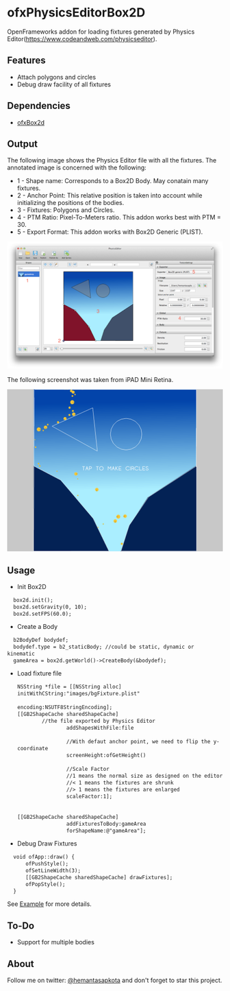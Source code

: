 ofxPhysicsEditorBox2D
=====================

OpenFrameworks addon for loading fixtures generated by Physics Editor(https://www.codeandweb.com/physicseditor).

Features
--------
* Attach polygons and circles
* Debug draw facility of all fixtures

Dependencies
------------
* [ofxBox2d](https://github.com/vanderlin/ofxBox2d)

Output
----------------------------------

The following image shows the Physics Editor file with all the fixtures. The annotated image is concerned with the following:

* 1 - Shape name: Corresponds to a Box2D Body. May conatain many fixtures.
* 2 - Anchor Point: This relative position is taken into account while initializing the positions of the bodies.
* 3 - Fixtures: Polygons and Circles.
* 4 - PTM Ratio: Pixel-To-Meters ratio. This addon works best with PTM = 30.
* 5 - Export Format: This addon works with Box2D Generic (PLIST).

![Input](screenshots/peInput.png)

The following screenshot was taken from iPAD Mini Retina.

![Output](screenshots/peOutput.png)

Usage
-----
* Init Box2D
```
  box2d.init();
  box2d.setGravity(0, 10);
  box2d.setFPS(60.0);
```
* Create a Body
```
  b2BodyDef bodydef;
  bodydef.type = b2_staticBody; //could be static, dynamic or kinematic
  gameArea = box2d.getWorld()->CreateBody(&bodydef);
```
* Load fixture file
  ```
  NSString *file = [[NSString alloc] initWithCString:"images/bgFixture.plist"
                                              encoding:NSUTF8StringEncoding];
  [[GB2ShapeCache sharedShapeCache]
  		  //the file exported by Physics Editor
                  addShapesWithFile:file       
                  
                  //With defaut anchor point, we need to flip the y-coordinate  
                  screenHeight:ofGetHeight()  
                  
                  //Scale Factor
                  //1 means the normal size as designed on the editor
                  //< 1 means the fixtures are shrunk
                  //> 1 means the fixtures are enlarged
                  scaleFactor:1];             
                                   
                       
  [[GB2ShapeCache sharedShapeCache] 
                  addFixturesToBody:gameArea 
                  forShapeName:@"gameArea"];
  ```
* Debug Draw Fixtures
```
  void ofApp::draw() {
      ofPushStyle();
      ofSetLineWidth(3);
      [[GB2ShapeCache sharedShapeCache] drawFixtures];
      ofPopStyle();
  }
```

See [Example](example/) for more details.

To-Do
-----
* Support for multiple bodies

About
-----
Follow me on twitter: [@hemantasapkota](https://twitter.com/laex_pearl) and don't forget to star this project.
